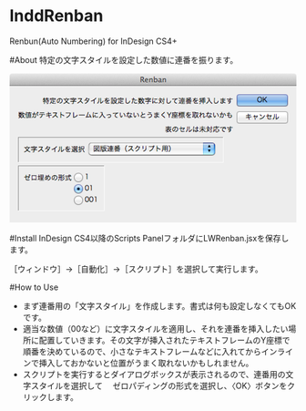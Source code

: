 InddRenban
==========

Renbun(Auto Numbering) for InDesign CS4+


#About
特定の文字スタイルを設定した数値に連番を振ります。


![Dialog](img/InddRenban.png)

#Install
InDesign CS4以降のScripts PanelフォルダにLWRenban.jsxを保存します。

［ウィンドウ］→［自動化］→［スクリプト］を選択して実行します。


#How to Use
- まず連番用の「文字スタイル」を作成します。書式は何も設定しなくてもOKです。
- 適当な数値（00など）に文字スタイルを適用し、それを連番を挿入したい場所に配置していきます。その文字が挿入されたテキストフレームのY座標で順番を決めているので、小さなテキストフレームなどに入れてからインラインで挿入しておかないと位置がうまく取れないかもしれません。
- スクリプトを実行するとダイアログボックスが表示されるので、連番用の文字スタイルを選択して
　ゼロパディングの形式を選択し、〈OK〉ボタンをクリックします。
